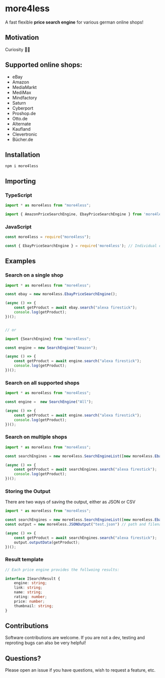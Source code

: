 # more4less

A fast flexible **price search engine** for various german online shops!

## Motivation

Curiosity 🤷‍♂️

## Supported online shops:

-   eBay
-   Amazon
-   MediaMarkt
-   MediMax
-   Mindfactory
-   Saturn
-   Cyberport
-   Proshop.de
-   Otto.de
-   Alternate
-   Kaufland
-   Clevertronic
-   Bücher.de

## Installation

```
npm i more4less
```

## Importing

### TypeScript

```ts
import * as more4less from "more4less";

import { AmazonPriceSearchEngine, EbayPriceSearchEngine } from 'more4less'; // Individual classes
```

### JavaScript

```js
const more4less = require("more4less");

const { EbayPriceSearchEngine } = require('more4less'); // Individual classes
```

## Examples

### Search on a single shop

```ts
import * as more4less from "more4less";

const ebay = new more4less.EbayPriceSearchEngine();

(async () => {
    const getProduct = await ebay.search("alexa firestick");
    console.log(getProduct);
})();


// or

import {SearchEngine} from "more4less";

const engine = new SearchEngine("Amazon");

(async () => {
    const getProduct = await engine.search("alexa firestick");
    console.log(getProduct);
})();

```

### Search on all supported shops

```ts
import * as more4less from "more4less";

const engine =  new SearchEngine("All");

(async () => {
    const getProduct = await engine.search("alexa firestick");
    console.log(getProduct);
})();
```

### Search on multiple shops

```ts
import * as more4less from "more4less";

const searchEngines = new more4less.SearchEngineList([new more4less.EbayPriceSearchEngine(), new more4less.AmazonPriceSearchEngine2()]);

(async () => {
    const getProduct = await searchEngines.search("alexa firestick");
    console.log(getProduct);
})();
```

### Storing the Output

There are two ways of saving the output, either as JSON or CSV

```ts
import * as more4less from "more4less";

const searchEngines = new more4less.SearchEngineList([new more4less.EbayPriceSearchEngine(), new more4less.AmazonPriceSearchEngine2()]);
const output = new more4less.JSONOutput("test.json") // path and filename

(async () => {
    const getProduct = await searchEngines.search("alexa firestick");
    output.outputData(getProduct);
})();
```

### Result template

```ts
// Each price engine provides the follwoing results:

interface ISearchResult {
    engine: string;
    link: string;
    name: string;
    rating: number;
    price: number;
    thumbnail: string;
}

```

## Contributions

Software contributions are welcome. If you are not a dev, testing and reproting bugs can also be very helpful!

## Questions?

Please open an issue if you have questions, wish to request a feature, etc.
